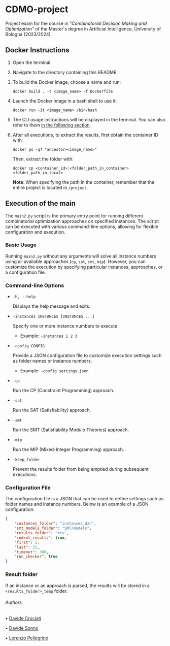 # CDMO-project

Project exam for the course in _"Combinatorial Decision Making and Optimization"_ of the Master's degree in Artificial Intelligence, University of Bologna (2023/2024).

## Docker Instructions

1. Open the terminal.
2. Navigate to the directory containing this README.
3. To build the Docker image, choose a name and run:

   `docker build . -t <image_name> -f Dockerfile`
   
4. Launch the Docker image in a bash shell to use it:

   `docker run -it <image_name> /bin/bash`
   
5. The CLI usage instructions will be displayed in the terminal. You can also refer to them [in the following section](#execution-of-the-main).

6. After all executions, to extract the results, first obtain the container ID with:

   `docker ps -qf "ancestor=<image_name>"`

   Then, extract the folder with:

   `docker cp <container_id>:<folder_path_in_container> <folder_path_in_local>`

   **Note**: When specifying the path in the container, remember that the entire project is located in `/project`.


## Execution of the main

The `main2.py` script is the primary entry point for running different combinatorial optimization approaches on specified instances. The script can be executed with various command-line options, allowing for flexible configuration and execution.

### Basic Usage

Running `main2.py` without any arguments will solve all instance numbers using all available approaches (`cp`, `sat`, `smt`, `mip`). However, you can customize the execution by specifying particular instances, approaches, or a configuration file.

### Command-line Options

- `-h, --help`
    
    Displays the help message and exits.

- `-instances INSTANCES [INSTANCES ...]`
    
    Specify one or more instance numbers to execute.
    
    - Example: `-instances 1 2 3`

- `-config CONFIG`

    Provide a JSON configuration file to customize execution settings such as folder names or instance numbers.

    - Example: `-config settings.json`

- `-cp`
    
    Run the CP (Constraint Programming) approach.

- `-sat`
    
    Run the SAT (Satisfiability) approach.

- `-smt`
    
    Run the SMT (Satisfiability Modulo Theories) approach.

- `-mip`
    
    Run the MIP (Mixed-Integer Programming) approach.

- `-keep_folder`
    
    Prevent the results folder from being emptied during subsequent executions.

### Configuration File

The configuration file is a JSON that can be used to define settings such as folder names and instance numbers. Below is an example of a JSON configuration:

```json
{
    "instances_folder": "instances_dzn",
    "smt_models_folder": "SMT/models",
    "results_folder": "res",
    "indent_results": true,
    "first": 1,
    "last": 21,
    "timeout": 300,
    "run_checker": true
}
```
### Result folder
If an instance or an approach is parsed, the results will be stored in a `<results_folder>_temp` folder.


###### Authors

• [Davide Crociati](https://github.com/davidecrociati)

• [Davide Sonno](https://github.com/davidesonno)

• [Lorenzo Pellegrino](https://github.com/lollopelle01)
